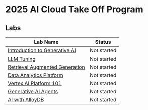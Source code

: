 # 2025 AI Cloud Take Off Program

## Labs
| Lab Name | Status |
| --- | --- |
| [Introduction to Generative AI](intro_to_genai)  | Not started |
| [LLM Tuning](llm_tuning) | Not started |
| [Retrieval Augmented Generation](rag) | Not started |
| [Data Analytics Platform](data) | Not started |
| [Vertex AI Platform 101](vertex_101) | Not started |
| [Generative AI Agents](vertex-agent) | Not started |
| [AI with AlloyDB](alloydb) | Not started |

